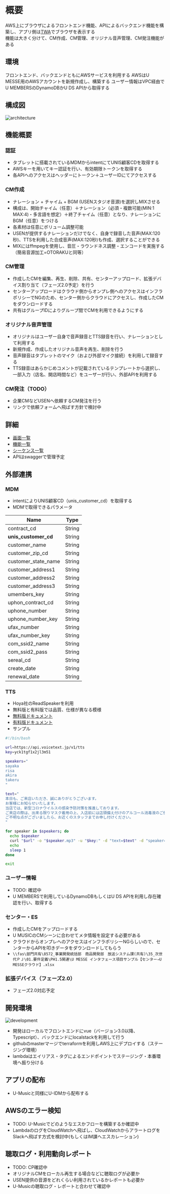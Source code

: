 # 概要

AWS上にブラウザによるフロントエンド機能、APIによるバックエンド機能を構築し、アプリ側は[TWA](https://developers.google.com/web/android/trusted-web-activity)でブラウザを表示する  
機能は大きく分けて、CM作成、CM管理、オリジナル音声管理、CM発注機能がある  

## 環境

フロントエンド、バックエンドともにAWSサービスを利用する
AWSはU MESSE用のAWSアカウントを新規作成し、構築する
ユーザー情報はVPC経由でU MEMBERSのDynamoDBかU DS APIから取得する

## 構成図

![architecture](uml/architecture.png)

## 機能概要

### 認証

- タブレットに搭載されているMDMからintentにてUNIS顧客CDを取得する
- AWSキーを用いてキー認証を行い、有効期限トークンを取得する
- 各APIへのアクセスはヘッダーにトークン＋ユーザーIDにてアクセスする

### CM作成

- ナレーション + チャイム + BGM (USENスタジオ音源)を選択しMIXさせる
- 構成は、開始チャイム（任意）＋ナレーション（必須・複数可能(MIN:1 MAX:4)・多言語を想定）＋終了チャイム（任意）となり、ナレーションにBGM（任意）をつける  
- 各素材は任意にボリューム調整可能
- USENが提供するナレーションだけでなく、自身で録音した音声(MAX:120秒)、TTSを利用した合成音声(MAX:120秒)も作成、選択することができる
- MIXにはffmpegを使用し、音圧・ラウンドネス調整・エンコードを実施する（簡易音源加工=OTORAKUと同等）

### CM管理

- 作成したCMを編集、再生、削除、共有、センターアップロード、拡張デバイス割り当て（フェーズ2.0予定）を行う
- センターアップロードはクラウド側からオンプレ側へのアクセスはインフラポリシーでNGのため、センター側からクラウドにアクセスし、作成したCMをダウンロードする
- 共有はグループIDによりグループ間でCMを利用できるようにする

### オリジナル音声管理

- オリジナルはユーザー自身で音声録音とTTS録音を行い、ナレーションとして利用する
- 新規作成、作成したオリジナル音声を再生、削除を行う
- 音声録音はタブレットのマイク（および外部マイク接続）を利用して録音する
- TTS録音はあらかじめコメントが記載されているテンプレートから選択し、一部入力（店名、開店時間など）をユーザーが行い、外部APIを利用する

### CM発注（TODO）

- 企業CMなどUSENへ依頼するCM発注を行う
- リンクで依頼フォームへ飛ばす方針で検討中

## 詳細

- [画面一覧](SCREEN_LIST.md)
- [機能一覧](FEATURE_LIST.md)
- [シーケンス一覧](SEQUENCE_LIST.md)
- APIはswaggerで管理予定

## 外部連携

### MDM

- intentによりUNIS顧客CD（unis_customer_cd）を取得する
- MDMで取得できるパラメータ

|Name|Type|
|----|----|
|contract_cd|String|
|**unis_customer_cd**|String|
|customer_name|String|
|customer_zip_cd|String|
|customer_state_name|String|
|customer_address1|String|
|customer_address2|String|
|customer_address3|String|
|umembers_key|String|
|uphon_contract_cd|String|
|uphone_number|String|
|uphone_number_key|String|
|ufax_number|String|
|ufax_number_key|String|
|com_ssid2_name|String|
|com_ssid2_pass|String|
|sereal_cd|String|
|create_date|String|
|renewal_date|String|

### TTS

- Hoya社のReadSpeakerを利用
- 無料版と有料版では品質、仕様が異なる模様
- [無料版ドキュメント](https://cloud.voicetext.jp/webapi)
- [有料版ドキュメント](https://cloud.voicetext.jp/webapi/docs/paid_api)
- サンプル

```bash
#!/bin/bash

url=https://api.voicetext.jp/v1/tts
key=yck1tgf1x2jl3m51

speakers="
sayaka
risa
akira
takeru
"

text="
本日も、ご来店いただき、誠にありがとうございます。
お客様にお知らせいたします。
当店では、新型コロナウイルスの感染予防対策を推進しております。
ご来店の際は、出来る限りマスク着用の上、入店前には店頭備え付けのアルコール消毒液のご使用をお願いいたします。
ご不明な点がございましたら、お近くのスタッフまでお申し付けください。
"

for speaker in $speakers; do
  echo $speaker
  curl "$url" -o "$speaker.mp3" -u "$key:" -d "text=$text" -d "speaker=$speaker" -d "pitch=90" -d "speed=100"
  echo
  sleep 1
done

exit
```

### ユーザー情報

- TODO: 確認中
- U MEMBERSで利用しているDynamoDBもしくはU DS APIを利用し存在確認を行い、取得する

### センター・ES

- 作成したCMをアップロードする
- U MUSICのCMシーンに合わせてメタ情報を設定する必要がある
- クラウドからオンプレへのアクセスはインフラポリシーNGらしいので、センターからAPIを叩きデータをダウンロードしてもらう
- `\\fas\部門共有\8572_事業開発統括部　商品開発部　放送システム課(共有)\35_次世代ＰＪ\01.要件定義\PH1.5関連\U MESSE インタフェース項目サンプル【センター⇒U MESSEクラウド】.xlsx`

### 拡張デバイス（フェーズ2.0）

- フェーズ2.0対応予定

## 開発環境

![development](uml/development.png)

- 開発はローカルでフロントエンドにvue（バージョン3.0以降、Typescript）、バックエンドにlocalstackを利用して行う
- githubのmasterマージでterraformを利用しAWS上にデプロイする（ステージング環境）
- lambdaはエイリアス・タグによるエンドポイントでステージング・本番環境へ振り分ける

## アプリの配布

- U-Musicと同様にU-IDMから配布する

## AWSのエラー検知

- TODO: U-Musicでどのようなエスかフローを構築するか確認中
- LambdaのログをCloudWatchへ飛ばし、CloudWatchからアラートログをSlackへ飛ばす方式を検討中(もしくはIM課へエスカレーション)

## 聴取ログ・利用動向レポート

- TODO: CP確認中
- オリジナルCMをローカル再生する場合などに聴取ログが必要か
- USEN提供の音源をどれくらい利用されているかレポートも必要か
- U-Musicの聴取ログ・レポートと合わせて確認中
